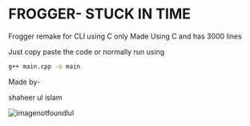 # FROGGER- STUCK IN TIME
Frogger remake for CLI using C only
Made Using C and has 3000 lines

Just copy paste the code or  normally run using
```bash
g++ main.cpp -o main
```
Made by-

shaheer ul islam <br>

![imagenotfoundlul]("./Readme%20assets/amazing-remove-bg-preview.png")

